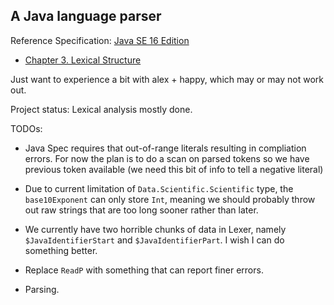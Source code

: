 ## A Java language parser

Reference Specification: [Java SE 16 Edition](https://docs.oracle.com/javase/specs/jls/se16/html/index.html)
- [Chapter 3. Lexical Structure](https://docs.oracle.com/javase/specs/jls/se16/html/jls-3.html)

Just want to experience a bit with alex + happy, which may or may not work out.

Project status: Lexical analysis mostly done.

TODOs:

- Java Spec requires that out-of-range literals resulting in compliation errors.
  For now the plan is to do a scan on parsed tokens so we have previous token available
  (we need this bit of info to tell a negative literal)

- Due to current limitation of `Data.Scientific.Scientific` type, the `base10Exponent` can only store `Int`,
  meaning we should probably throw out raw strings that are too long sooner rather than later.

- We currently have two horrible chunks of data in Lexer, namely `$JavaIdentifierStart`
  and `$JavaIdentifierPart`. I wish I can do something better.

- Replace `ReadP` with something that can report finer errors.

- Parsing.
